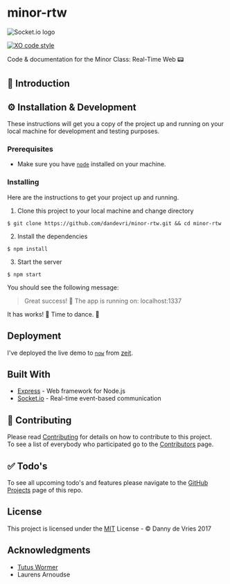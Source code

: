 # minor-rtw

![Socket.io logo](https://socket.io/assets/img/logo.svg)

[![XO code style](https://img.shields.io/badge/code_style-XO-5ed9c7.svg)](https://github.com/sindresorhus/xo)

Code &amp; documentation for the Minor Class: Real-Time Web 📟

## :book: Introduction

## ⚙ Installation & Development

These instructions will get you a copy of the project up and running on your local machine for development and testing purposes.

### Prerequisites

* Make sure you have [`node`](https://nodejs.org/en/) installed on your machine.

### Installing

Here are the instructions to get your project up and running.  

1. Clone this project to your local machine and change directory
```
$ git clone https://github.com/dandevri/minor-rtw.git && cd minor-rtw
```
2. Install the dependencies
```
$ npm install
```
3. Start the server
```
$ npm start
```

You should see the following message:
> Great success! 🎉  The app is running on: localhost:1337

It has works! :tada: Time to dance. :dancer:

## Deployment
I've deployed the live demo to [`now`](https://zeit.co/now) from [zeit](https://zeit.co/).

## Built With

* [Express](https://expressjs.com/) - Web framework for Node.js
* [Socket.io](https://socket.io/) - Real-time event-based communication

## :page_facing_up: Contributing
Please read [Contributing](CONTRIBUTING.md) for details on how to contribute to this project.  
To see a list of everybody who participated go to the [Contributors](https://github.com/dandevri/minor-rtw/graphs/contributors) page.

## :white_check_mark: Todo's
To see all upcoming todo's and features please navigate to the [GitHub Projects](https://github.com/dandevri/minor-rtw/projects/) page of this repo.

## License
This project is licensed under the [MIT](LICENSE.MD) License - © Danny de Vries 2017

## Acknowledgments
* [Tutus Wormer](https://github.com/wooorm)
* Laurens Arnoudse
